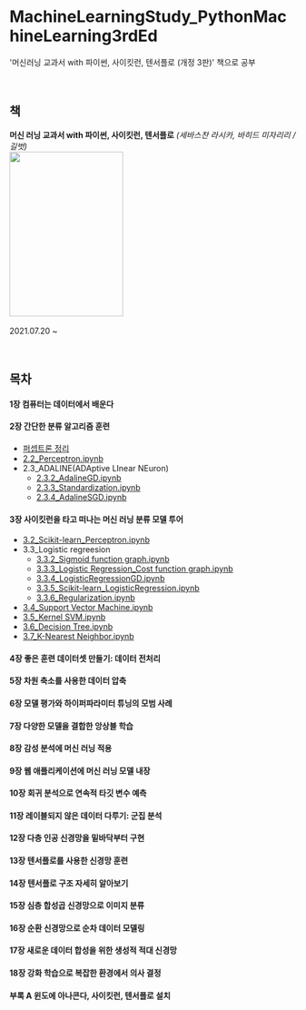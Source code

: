# MachineLearningStudy_PythonMachineLearning3rdEd
'머신러닝 교과서 with 파이썬, 사이킷런, 텐서플로 (개정 3판)' 책으로 공부


<br>

책
-----
**머신 러닝 교과서 with 파이썬, 사이킷런, 텐서플로** *(세바스찬 라시카, 바히드 미자리리 / 길벗)*<br>
  <img src="https://user-images.githubusercontent.com/69896250/126332650-f41658e2-caf3-444d-8a58-575f383755ec.png" width="200px" height="290px"></img><br>
<br>
2021.07.20 ~

<br>

목차
------
#### 1장 컴퓨터는 데이터에서 배운다

#### 2장 간단한 분류 알고리즘 훈련
  - [퍼셉트론 정리](https://blog.naver.com/woukl22/222442748137)
  - [2.2_Perceptron.ipynb](https://github.com/woukl22/MachineLearningStudy_PythonMachineLearning3rdEd/blob/main/Chapter2/2.2_Perceptron.ipynb)
  - 2.3_ADALINE(ADAptive LInear NEuron)
    - [2.3.2_AdalineGD.ipynb](https://github.com/woukl22/MachineLearningStudy_PythonMachineLearning3rdEd/blob/main/Chapter2/2.3.2_AdalineGD.ipynb)
    - [2.3.3_Standardization.ipynb](https://github.com/woukl22/MachineLearningStudy_PythonMachineLearning3rdEd/blob/main/Chapter2/2.3.3_Standardization.ipynb)
    - [2.3.4_AdalineSGD.ipynb](https://github.com/woukl22/MachineLearningStudy_PythonMachineLearning3rdEd/blob/main/Chapter2/2.3.4_AdalineSGD.ipynb)

#### 3장 사이킷런을 타고 떠나는 머신 러닝 분류 모델 투어
  - [3.2_Scikit-learn_Perceptron.ipynb](https://github.com/woukl22/MachineLearningStudy_PythonMachineLearning3rdEd/blob/main/Chapter3/3.2_Scikit-learn_Perceptron.ipynb)
  - 3.3_Logistic regreesion
    - [3.3.2_Sigmoid function graph.ipynb](https://github.com/woukl22/MachineLearningStudy_PythonMachineLearning3rdEd/blob/main/Chapter3/3.3.2_Sigmoid%20function%20graph.ipynb)
    - [3.3.3_Logistic Regression_Cost function graph.ipynb](https://github.com/woukl22/MachineLearningStudy_PythonMachineLearning3rdEd/blob/main/Chapter3/3.3.3_Logistic%20Regression_Cost%20function%20graph.ipynb)
    - [3.3.4_LogisticRegressionGD.ipynb](https://github.com/woukl22/MachineLearningStudy_PythonMachineLearning3rdEd/blob/main/Chapter3/3.3.4_LogisticRegressionGD.ipynb)
    - [3.3.5_Scikit-learn_LogisticRegression.ipynb](https://github.com/woukl22/MachineLearningStudy_PythonMachineLearning3rdEd/blob/main/Chapter3/3.3.5_Scikit-learn_LogisticRegression.ipynb)
    - [3.3.6_Regularization.ipynb](https://github.com/woukl22/MachineLearningStudy_PythonMachineLearning3rdEd/blob/main/Chapter3/3.3.6_Regularization.ipynb)
  - [3.4_Support Vector Machine.ipynb](https://github.com/woukl22/MachineLearningStudy_PythonMachineLearning3rdEd/blob/main/Chapter3/3.4_Support%20Vector%20Machine.ipynb)
  - [3.5_Kernel SVM.ipynb](https://github.com/woukl22/MachineLearningStudy_PythonMachineLearning3rdEd/blob/main/Chapter3/3.5_Kernel%20SVM.ipynb)
  - [3.6_Decision Tree.ipynb](https://github.com/woukl22/MachineLearningStudy_PythonMachineLearning3rdEd/blob/main/Chapter3/3.6_Decision%20Tree.ipynb)
  - [3.7_K-Nearest Neighbor.ipynb](https://github.com/woukl22/MachineLearningStudy_PythonMachineLearning3rdEd/blob/main/Chapter3/3.7_K-Nearest%20Neighbor.ipynb)

#### 4장 좋은 훈련 데이터셋 만들기: 데이터 전처리

#### 5장 차원 축소를 사용한 데이터 압축

#### 6장 모델 평가와 하이퍼파라미터 튜닝의 모범 사례

#### 7장 다양한 모델을 결합한 앙상블 학습

#### 8장 감성 분석에 머신 러닝 적용

#### 9장 웹 애플리케이션에 머신 러닝 모델 내장

#### 10장 회귀 분석으로 연속적 타깃 변수 예측

#### 11장 레이블되지 않은 데이터 다루기: 군집 분석

#### 12장 다층 인공 신경망을 밑바닥부터 구현

#### 13장 텐서플로를 사용한 신경망 훈련

#### 14장 텐서플로 구조 자세히 알아보기

#### 15장 심층 합성곱 신경망으로 이미지 분류

#### 16장 순환 신경망으로 순차 데이터 모델링

#### 17장 새로운 데이터 합성을 위한 생성적 적대 신경망

#### 18장 강화 학습으로 복잡한 환경에서 의사 결정

#### 부록 A 윈도에 아나콘다, 사이킷런, 텐서플로 설치

